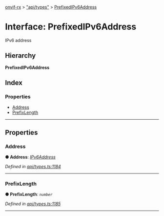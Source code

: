 [onvif-rx](../README.md) > ["api/types"](../modules/_api_types_.md) > [PrefixedIPv6Address](../interfaces/_api_types_.prefixedipv6address.md)

# Interface: PrefixedIPv6Address

IPv6 address

## Hierarchy

**PrefixedIPv6Address**

## Index

### Properties

* [Address](_api_types_.prefixedipv6address.md#address)
* [PrefixLength](_api_types_.prefixedipv6address.md#prefixlength)

---

## Properties

<a id="address"></a>

###  Address

**● Address**: *[IPv6Address](../modules/_api_types_.md#ipv6address)*

*Defined in [api/types.ts:1184](https://github.com/patrickmichalina/onvif-rx/blob/034e4d6/src/api/types.ts#L1184)*

___
<a id="prefixlength"></a>

###  PrefixLength

**● PrefixLength**: *`number`*

*Defined in [api/types.ts:1185](https://github.com/patrickmichalina/onvif-rx/blob/034e4d6/src/api/types.ts#L1185)*

___

